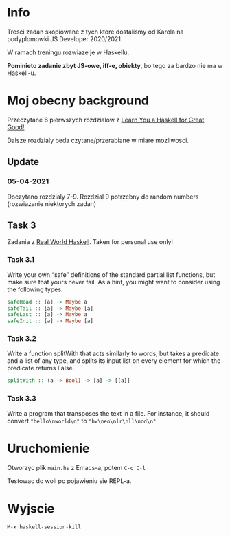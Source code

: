 # Info

Tresci zadan skopiowane z tych ktore dostalismy od Karola na podyplomowki JS Developer 2020/2021.

W ramach treningu rozwiaze je w Haskellu.

**Pominieto zadanie zbyt JS-owe, iff-e, obiekty**, bo tego za bardzo nie ma w Haskell-u.


# Moj obecny background

Przeczytane 6 pierwszych rozdzialow z [Learn You a Haskell for Great Good!](http://learnyouahaskell.com/chapters).

Dalsze rozdzialy beda czytane/przerabiane w miare mozliwosci.

## Update

### 05-04-2021

Doczytano rozdzialy 7-9. Rozdzial 9 potrzebny do random numbers (rozwiazanie niektorych zadan)

## Task 3

Zadania z [Real World Haskell](http://book.realworldhaskell.org/read/functional-programming.html). Taken for personal use only!

### Task 3.1

Write your own “safe” definitions of the standard partial list functions, but make sure that yours never fail. As a hint, you might want to consider using the following types.

```haskell
safeHead :: [a] -> Maybe a
safeTail :: [a] -> Maybe [a]
safeLast :: [a] -> Maybe a
safeInit :: [a] -> Maybe [a]
```

### Task 3.2

Write a function splitWith that acts similarly to words, but takes a predicate and a list of any type, and splits its input list on every element for which the predicate returns False.

```haskell
splitWith :: (a -> Bool) -> [a] -> [[a]]
```

### Task 3.3

Write a program that transposes the text in a file. For instance, it should convert `"hello\nworld\n"` to `"hw\neo\nlr\nll\nod\n"`

# Uruchomienie

Otworzyc plik `main.hs` z Emacs-a, potem `C-c C-l`

Testowac do woli po pojawieniu sie REPL-a.

# Wyjscie

`M-x haskell-session-kill`
